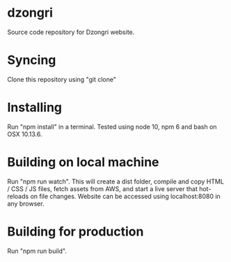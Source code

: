 # dzongri
Source code repository for Dzongri website.

# Syncing
Clone this repository using "git clone"

# Installing
Run "npm install" in a terminal. Tested using node 10, npm 6 and bash on OSX 10.13.6.

# Building on local machine
Run "npm run watch". This will create a dist folder, compile and copy HTML / CSS / JS files, fetch assets from AWS, and start a live server that hot-reloads on file changes. Website can be accessed using localhost:8080 in any browser.

# Building for production
Run "npm run build".


